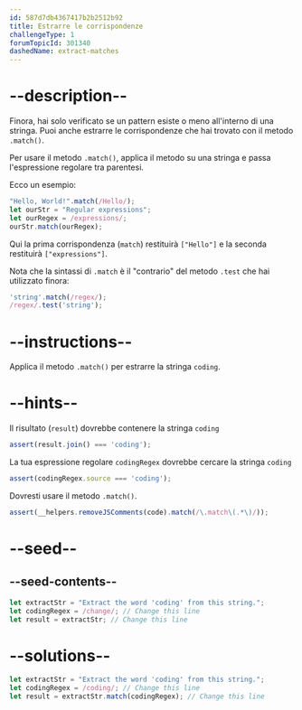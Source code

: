 ```yaml
---
id: 587d7db4367417b2b2512b92
title: Estrarre le corrispondenze
challengeType: 1
forumTopicId: 301340
dashedName: extract-matches
---
```


# --description--

Finora, hai solo verificato se un pattern esiste o meno all'interno di una stringa. Puoi anche estrarre le corrispondenze che hai trovato con il metodo `.match()`.

Per usare il metodo `.match()`, applica il metodo su una stringa e passa l'espressione regolare tra parentesi.

Ecco un esempio:

```js
"Hello, World!".match(/Hello/);
let ourStr = "Regular expressions";
let ourRegex = /expressions/;
ourStr.match(ourRegex);
```

Qui la prima corrispondenza (`match`) restituirà `["Hello"]` e la seconda restituirà `["expressions"]`.

Nota che la sintassi di `.match` è il "contrario" del metodo `.test` che hai utilizzato finora:

```js
'string'.match(/regex/);
/regex/.test('string');
```

# --instructions--

Applica il metodo `.match()` per estrarre la stringa `coding`.

# --hints--

Il risultato (`result`) dovrebbe contenere la stringa `coding`

```js
assert(result.join() === 'coding');
```

La tua espressione regolare `codingRegex` dovrebbe cercare la stringa `coding`

```js
assert(codingRegex.source === 'coding');
```

Dovresti usare il metodo `.match()`.

```js
assert(__helpers.removeJSComments(code).match(/\.match\(.*\)/));
```

# --seed--

## --seed-contents--

```js
let extractStr = "Extract the word 'coding' from this string.";
let codingRegex = /change/; // Change this line
let result = extractStr; // Change this line
```

# --solutions--

```js
let extractStr = "Extract the word 'coding' from this string.";
let codingRegex = /coding/; // Change this line
let result = extractStr.match(codingRegex); // Change this line
```

